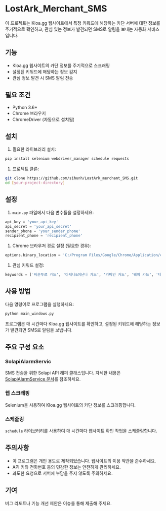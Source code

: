 # LostArk_Merchant_SMS

이 프로젝트는 Kloa.gg 웹사이트에서 특정 키워드에 해당하는 카단 서버에 대한 정보를 주기적으로 확인하고, 관심 있는 정보가 발견되면 SMS로 알림을 보내는 자동화 서비스입니다.

## 기능

- Kloa.gg 웹사이트의 카단 정보를 주기적으로 스크래핑
- 설정된 키워드에 해당하는 정보 감지
- 관심 정보 발견 시 SMS 알림 전송

## 필요 조건

- Python 3.6+
- Chrome 브라우저
- ChromeDriver (자동으로 설치됨)

## 설치

1. 필요한 라이브러리 설치:

```bash
pip install selenium webdriver_manager schedule requests
```

1. 프로젝트 클론:

```bash
git clone https://github.com/sihunh/LostArk_merchant_SMS.git
cd [your-project-directory]
```

## 설정

1. `main.py` 파일에서 다음 변수들을 설정하세요:

```python
api_key = 'your_api_key'
api_secret = 'your_api_secret'
sender_phone = 'your_sender_phone'
recipient_phone = 'recipient_phone'
```

1. Chrome 브라우저 경로 설정 (필요한 경우):

```python
options.binary_location = 'C:/Program Files/Google/Chrome/Application/chrome.exe'
```

1. 관심 키워드 설정:

```python
keywords = ['바훈투르 카드', '아제나&이난나 카드', '카마인 카드', '웨이 카드', '데런 아만 카드']

```

## 사용 방법

다음 명령어로 프로그램을 실행하세요:

```bash
python main_windows.py
```

프로그램은 매 시간마다 Kloa.gg 웹사이트를 확인하고, 설정된 키워드에 해당하는 정보가 발견되면 SMS로 알림을 보냅니다.

## 주요 구성 요소

### SolapiAlarmServic

SMS 전송을 위한 Solapi API 래퍼 클래스입니다. 자세한 내용은 [SolapiAlarmService 문서](https://github.com/solapi/solapi-python)를 참조하세요.

### 웹 스크래핑

Selenium을 사용하여 Kloa.gg 웹사이트의 카단 정보를 스크래핑합니다.

### 스케줄링

`schedule` 라이브러리를 사용하여 매 시간마다 웹사이트 확인 작업을 스케줄링합니다.

## 주의사항

- 이 프로그램은 개인 용도로 제작되었습니다. 웹사이트의 이용 약관을 준수하세요.
- API 키와 전화번호 등의 민감한 정보는 안전하게 관리하세요.
- 과도한 요청으로 서버에 부담을 주지 않도록 주의하세요.

## 기여

버그 리포트나 기능 개선 제안은 이슈를 통해 제출해 주세요.
